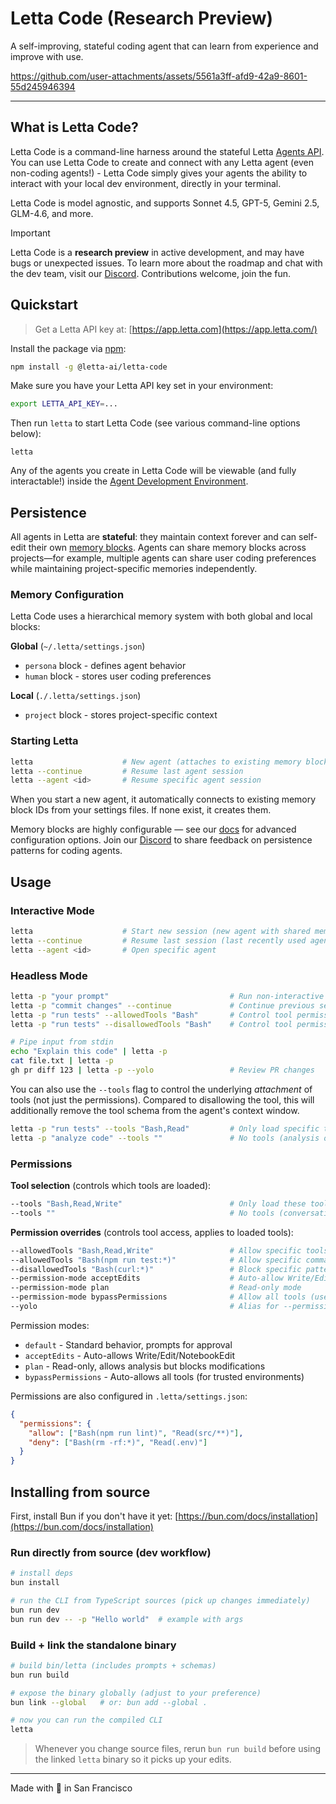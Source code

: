 # Letta Code (Research Preview)

A self-improving, stateful coding agent that can learn from experience and improve with use.

https://github.com/user-attachments/assets/5561a3ff-afd9-42a9-8601-55d245946394

---

## What is Letta Code?

Letta Code is a command-line harness around the stateful Letta [Agents API](https://docs.letta.com/api-reference/overview). You can use Letta Code to create and connect with any Letta agent (even non-coding agents!) - Letta Code simply gives your agents the ability to interact with your local dev environment, directly in your terminal.

Letta Code is model agnostic, and supports Sonnet 4.5, GPT-5, Gemini 2.5, GLM-4.6, and more.

> [!IMPORTANT]
> Letta Code is a **research preview** in active development, and may have bugs or unexpected issues. To learn more about the roadmap and chat with the dev team, visit our [Discord](https:/discord.gg/letta). Contributions welcome, join the fun.

## Quickstart

> Get a Letta API key at: [https://app.letta.com](https://app.letta.com/)

Install the package via [npm](https://docs.npmjs.com/downloading-and-installing-node-js-and-npm):
```bash
npm install -g @letta-ai/letta-code
```

Make sure you have your Letta API key set in your environment:
```bash
export LETTA_API_KEY=...
```

Then run `letta` to start Letta Code (see various command-line options below):
```
letta
```

Any of the agents you create in Letta Code will be viewable (and fully interactable!) inside the [Agent Development Environment](https://app.letta.com).

## Persistence

All agents in Letta are **stateful**: they maintain context forever and can self-edit their own [memory blocks](https://www.letta.com/blog/memory-blocks). Agents can share memory blocks across projects—for example, multiple agents can share user coding preferences while maintaining project-specific memories independently.

### Memory Configuration

Letta Code uses a hierarchical memory system with both global and local blocks:

**Global** (`~/.letta/settings.json`)
- `persona` block - defines agent behavior 
- `human` block - stores user coding preferences

**Local** (`./.letta/settings.json`)  
- `project` block - stores project-specific context

### Starting Letta

```bash
letta                    # New agent (attaches to existing memory blocks or creates new)
letta --continue         # Resume last agent session
letta --agent <id>       # Resume specific agent session
```

When you start a new agent, it automatically connects to existing memory block IDs from your settings files. If none exist, it creates them.

Memory blocks are highly configurable — see our [docs](https://docs.letta.com/guides/agents/memory-blocks) for advanced configuration options. Join our [Discord](https://discord.gg/letta) to share feedback on persistence patterns for coding agents.

## Usage

### Interactive Mode
```bash
letta                    # Start new session (new agent with shared memory blocks)
letta --continue         # Resume last session (last recently used agent)
letta --agent <id>       # Open specific agent
```

### Headless Mode
```bash
letta -p "your prompt"                           # Run non-interactive
letta -p "commit changes" --continue             # Continue previous session
letta -p "run tests" --allowedTools "Bash"       # Control tool permissions
letta -p "run tests" --disallowedTools "Bash"    # Control tool permissions

# Pipe input from stdin
echo "Explain this code" | letta -p
cat file.txt | letta -p
gh pr diff 123 | letta -p --yolo                 # Review PR changes
```

You can also use the `--tools` flag to control the underlying *attachment* of tools (not just the permissions).
Compared to disallowing the tool, this will additionally remove the tool schema from the agent's context window.
```bash
letta -p "run tests" --tools "Bash,Read"         # Only load specific tools
letta -p "analyze code" --tools ""               # No tools (analysis only)
```

### Permissions

**Tool selection** (controls which tools are loaded):
```bash
--tools "Bash,Read,Write"                        # Only load these tools
--tools ""                                       # No tools (conversation only)
```

**Permission overrides** (controls tool access, applies to loaded tools):
```bash
--allowedTools "Bash,Read,Write"                 # Allow specific tools
--allowedTools "Bash(npm run test:*)"            # Allow specific commands
--disallowedTools "Bash(curl:*)"                 # Block specific patterns
--permission-mode acceptEdits                    # Auto-allow Write/Edit tools
--permission-mode plan                           # Read-only mode
--permission-mode bypassPermissions              # Allow all tools (use carefully!)
--yolo                                           # Alias for --permission-mode bypassPermissions
```

Permission modes:
- `default` - Standard behavior, prompts for approval
- `acceptEdits` - Auto-allows Write/Edit/NotebookEdit
- `plan` - Read-only, allows analysis but blocks modifications
- `bypassPermissions` - Auto-allows all tools (for trusted environments)

Permissions are also configured in `.letta/settings.json`:
```json
{
  "permissions": {
    "allow": ["Bash(npm run lint)", "Read(src/**)"],
    "deny": ["Bash(rm -rf:*)", "Read(.env)"]
  }
}
```

## Installing from source

First, install Bun if you don't have it yet: [https://bun.com/docs/installation](https://bun.com/docs/installation)

### Run directly from source (dev workflow)
```bash
# install deps
bun install

# run the CLI from TypeScript sources (pick up changes immediately)
bun run dev
bun run dev -- -p "Hello world"  # example with args
```

### Build + link the standalone binary
```bash
# build bin/letta (includes prompts + schemas)
bun run build

# expose the binary globally (adjust to your preference)
bun link --global   # or: bun add --global .

# now you can run the compiled CLI
letta
```
> Whenever you change source files, rerun `bun run build` before using the linked `letta` binary so it picks up your edits.

---

Made with 💜 in San Francisco
